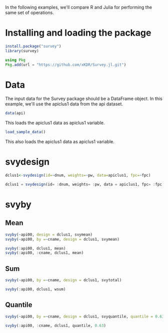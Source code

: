 In the following examples, we'll compare R and Julia for performing the same set of operations. 

# Installing and loading the package 

```r
install.package("survey")
library(survey)
```

```julia
using Pkg
Pkg.add(url = "https://github.com/xKDR/Survey.jl.git")
```

# Data

The input data for the Survey package should be a DataFrame object. In this example, we'll use the apiclus1 data from the api dataset. 
```r
data(api) 
```

This loads the apiclus1 data as apiclus1 variable.  

```julia
load_sample_data()
```

This also loads the apiclus1 data as apiclus1 variable.  

# svydesign
```r
dclus1<-svydesign(id=~dnum, weights=~pw, data=apiclus1, fpc=~fpc)
```

```julia
dclus1 = svydesign(id= :dnum, weights= :pw, data = apiclus1, fpc= :fpc
```

# svyby

## Mean

```r
svyby(~api00, design = dclus1, svymean)
svyby(~api00, by =~cname, design = dclus1, svymean)
```

```julia
svyby(:api00, dclus1, mean)
svyby(:api00, :cname, dclus1, mean)
```

## Sum

```r
svyby(~api00, by =~cname, design = dclus1, svytotal)
```

```julia
svyby(:api00, dclus1, wsum)
```

## Quantile

```r
svyby(~api00, by =~cname, design = dclus1, svyquantile, quantile = 0.63)

```

```julia
svyby(:api00, :cname, dclus1, quantile, 0.63)
```